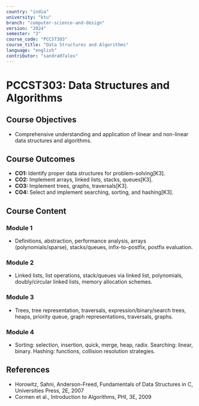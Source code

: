 ```yaml
---
country: "india"
university: "ktu"
branch: "computer-science-and-design"
version: "2024"
semester: "3"
course_code: "PCCST303"
course_title: "Data Structures and Algorithms"
language: "english"
contributor: "sandra07alex"
---
```


# PCCST303: Data Structures and Algorithms

## Course Objectives
* Comprehensive understanding and application of linear and non-linear data structures and algorithms.

## Course Outcomes
* **CO1:** Identify proper data structures for problem-solving[K3].
* **CO2:** Implement arrays, linked lists, stacks, queues[K3].
* **CO3:** Implement trees, graphs, traversals[K3].
* **CO4:** Select and implement searching, sorting, and hashing[K3].

## Course Content

### Module 1
* Definitions, abstraction, performance analysis, arrays (polynomials/sparse), stacks/queues, infix-to-postfix, postfix evaluation.

### Module 2
* Linked lists, list operations, stack/queues via linked list, polynomials, doubly/circular linked lists, memory allocation schemes.

### Module 3
* Trees, tree representation, traversals, expression/binary/search trees, heaps, priority queue, graph representations, traversals, graphs.

### Module 4
* Sorting: selection, insertion, quick, merge, heap, radix. Searching: linear, binary. Hashing: functions, collision resolution strategies.

## References
- Horowitz, Sahni, Anderson-Freed, Fundamentals of Data Structures in C, Universities Press, 2E, 2007
- Cormen et al., Introduction to Algorithms, PHI, 3E, 2009
